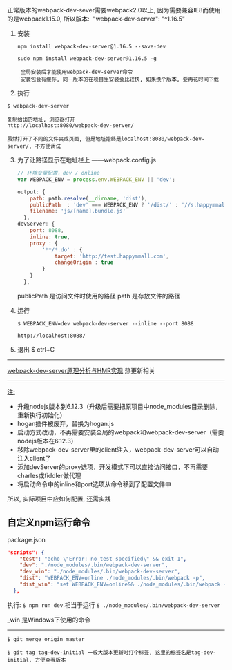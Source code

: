 正常版本的webpack-dev-sever需要webpack2.0以上, 因为需要兼容IE8而使用的是webpack1.15.0, 所以版本: 
​    "webpack-dev-server": "^1.16.5"

1. 安装

   ```
   npm install webpack-dev-server@1.16.5 --save-dev
   
   sudo npm install webpack-dev-server@1.16.5 -g
   
   	全局安装后才能使用webpack-dev-server命令
   	安装包会有缓存, 同一版本的在项目里安装会比较快, 如果换个版本, 要再花时间下载
   ```

2. 执行 

  ```
  $ webpack-dev-server
  
  复制给出的地址, 浏览器打开
  http://localhost:8080/webpack-dev-server/
  
  虽然打开了不同的文件夹或页面, 但是地址始终是localhost:8080/webpack-dev-server/, 不方便调试
  ```

3. 为了让路径显示在地址栏上 ——webpack.config.js

   ```javascript
   // 环境变量配置，dev / online
   var WEBPACK_ENV = process.env.WEBPACK_ENV || 'dev';
   
   output: {
       path: path.resolve(__dirname, 'dist'),
       publicPath  : 'dev' === WEBPACK_ENV ? '/dist/' : '//s.happymmall.com/mmall-fe/dist/',
       filename: 'js/[name].bundle.js'
     },
   devServer: {
       port: 8088,
       inline: true,
       proxy : {
           '**/*.do' : {
               target: 'http://test.happymmall.com',
               changeOrigin : true
           }
       }
     },
   ```

   publicPath   是访问文件时使用的路径
   path              是存放文件的路径

4. 运行

   ```
   $ WEBPACK_ENV=dev webpack-dev-server --inline --port 8088
   
   http://localhost:8088/
   ```

5. 退出 $ ctrl+C



---

[webpack-dev-server原理分析与HMR实现](<https://github.com/liangklfangl/webpack-hmr>) 热更新相关

---

[注:](https://git.imooc.com/coding-109/coding-109)    

- 升级nodejs版本到6.12.3（升级后需要把原项目中node_modules目录删除，重新执行初始化）
- hogan插件被废弃，替换为hogan.js
- 启动方式改动，不再需要安装全局的webpack和webpack-dev-server（需要nodejs版本在6.12.3）
- 移除webpack-dev-server里的client注入，webpack-dev-server可以自动注入client了
- 添加devServer的proxy选项，开发模式下可以直接访问接口，不再需要charles或fiddler做代理
- 将启动命令中的inline和port选项从命令移到了配置文件中

所以, 实际项目中应如何配置, 还需实践



## 自定义npm运行命令

package.json

```json
"scripts": {
    "test": "echo \"Error: no test specified\" && exit 1",
    "dev": "./node_modules/.bin/webpack-dev-server",
    "dev_win": "./node_modules/.bin/webpack-dev-server",
    "dist": "WEBPACK_ENV=online ./node_modules/.bin/webpack -p",
    "dist_win": "set WEBPACK_ENV=online&& ./node_modules/.bin/webpack -p"
  },
```

执行: `$ npm run dev`  相当于运行 `$ ./node_modules/.bin/webpack-dev-server`

_win 是Windows下使用的命令





---

```
$ git merge origin master

$ git tag tag-dev-initial 一般大版本更新时打个标签, 这里的标签名是tag-dev-initial, 方便查看版本
```

